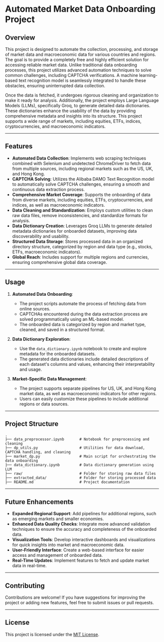 # Automated Market Data Onboarding Project

## Overview

This project is designed to automate the collection, processing, and storage of market data and macroeconomic data for various countries and regions. The goal is to provide a completely free and highly efficient solution for accessing reliable market data. Unlike traditional data onboarding processes, this project utilizes advanced automation techniques to solve common challenges, including CAPTCHA verifications. A machine learning-based text recognition model is seamlessly integrated to handle these obstacles, ensuring uninterrupted data collection. 

Once the data is fetched, it undergoes rigorous cleaning and organization to make it ready for analysis. Additionally, the project employs Large Language Models (LLMs), specifically Groq, to generate detailed data dictionaries. These dictionaries enhance the usability of the data by providing comprehensive metadata and insights into its structure. This project supports a wide range of markets, including equities, ETFs, indices, cryptocurrencies, and macroeconomic indicators.

---

## Features

- **Automated Data Collection**: Implements web scraping techniques combined with Selenium and undetected ChromeDriver to fetch data from multiple sources, including regional markets such as the US, UK, and Hong Kong.
- **CAPTCHA Solving**: Utilizes the Alibaba DAMO Text Recognition model to automatically solve CAPTCHA challenges, ensuring a smooth and continuous data extraction process.
- **Comprehensive Market Coverage**: Supports the onboarding of data from diverse markets, including equities, ETFs, cryptocurrencies, and indices, as well as macroeconomic indicators.
- **Data Cleaning and Standardization**: Employs custom utilities to clean raw data files, remove inconsistencies, and standardize formats for analysis.
- **Data Dictionary Creation**: Leverages Groq LLMs to generate detailed metadata dictionaries for onboarded datasets, improving data discoverability and usability.
- **Structured Data Storage**: Stores processed data in an organized directory structure, categorized by region and data type (e.g., stocks, ETFs, macroeconomic indicators).
- **Global Reach**: Includes support for multiple regions and currencies, ensuring comprehensive global data coverage.

---

## Usage

1. **Automated Data Onboarding**:
   - The project scripts automate the process of fetching data from online sources.
   - CAPTCHAs encountered during the data extraction process are solved programmatically using an ML-based model.
   - The onboarded data is categorized by region and market type, cleaned, and saved in a structured format.

2. **Data Dictionary Exploration**:
   - Use the `data_dictionary.ipynb` notebook to create and explore metadata for the onboarded datasets.
   - The generated data dictionaries include detailed descriptions of each dataset's columns and values, enhancing their interpretability and usage.

3. **Market-Specific Data Management**:
   - The project supports separate pipelines for US, UK, and Hong Kong market data, as well as macroeconomic indicators for other regions.
   - Users can easily customize these pipelines to include additional regions or data sources.

---

## Project Structure

```plaintext
.
├── data_preprocessor.ipynb       # Notebook for preprocessing and cleaning
├── dp_utils.py                   # Utilities for data download, CAPTCHA handling, and cleaning
├── market_dp.py                  # Main script for orchestrating the data onboarding
├── data_dictionary.ipynb         # Data dictionary generation using LLM
├── raw/                          # Folder for storing raw data files
├── extracted_data/               # Folder for storing processed data
├── README.md                     # Project documentation
```

---

## Future Enhancements

- **Expanded Regional Support**: Add pipelines for additional regions, such as emerging markets and smaller economies.
- **Enhanced Data Quality Checks**: Integrate more advanced validation techniques to ensure the accuracy and completeness of the onboarded data.
- **Visualization Tools**: Develop interactive dashboards and visualizations for quick insights into market and macroeconomic data.
- **User-Friendly Interface**: Create a web-based interface for easier access and management of onboarded data.
- **Real-Time Updates**: Implement features to fetch and update market data in real-time.

---

## Contributing

Contributions are welcome! If you have suggestions for improving the project or adding new features, feel free to submit issues or pull requests.

---

## License

This project is licensed under the [MIT License](LICENSE).
